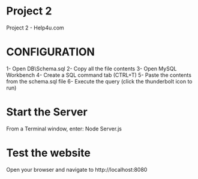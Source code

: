 # Project 2
Project 2 - Help4u.com

# CONFIGURATION
1- Open DB\Schema.sql
2- Copy all the file contents
3- Open MySQL Workbench
4- Create a SQL command tab (CTRL+T)
5- Paste the contents from the schema.sql file
6- Execute the query (click the thunderbolt icon to run)

# Start the Server
From a Terminal window, enter:
Node Server.js

# Test the website
Open your browser and navigate to http://localhost:8080


